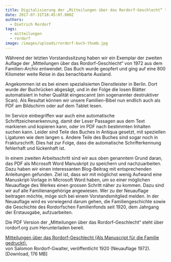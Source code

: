 ```yaml
---
title: Digitalisierung der „Mitteilungen über das Rordorf-Geschlecht“ test
date: 2017-07-31T18:45:07.000Z
authors:
  - Dietrich Rordorf
tags:
  - mitteilungen
  - rordorf
image: /images/uploads/rordorf-buch-thumb.jpg
---
```

Während der letzten Vorstandssitzung haben wir ein Exemplar der zweiten Auflage der „Mitteilungen über das Rordorf-Geschlecht“
von 1972 aus dem Familien-Archiv entwendet. Das Buch wurde geopfert und ging auf eine 800 Kilometer weite Reise in das benachbarte
Ausland.

<!--more-->

Angekommen ist es bei einem spezialisierten Dienstleister in Berlin. Dort wurde der Buchrücken abgesägt, und in der Folge
die losen Blätter automatisiert in hoher Qualität eingescannt (ein sogenannter destruktiver Scan). Als Resultat können wir
unsere Familien-Bibel nun endlich auch als PDF am Bildschirm oder auf dem Tablet lesen.

Im Service einbegriffen war auch eine automatische Schriftzeichenerkennung, damit der Leser Passagen aus dem Text markieren
und kopieren kann, oder im PDF nach bestimmten Inhalten suchen kann. Leider sind Teile des Buches in Antiqua gesetzt, mit
speziellen Ligaturen wie dem langen s. Andere Teile des Buches sind sogar noch in Frakturschrift. Dies hat zur Folge, dass
die automatische Schrifterkennung fehlerhaft und lückenhaft ist.

In einem zweiten Arbeitsschritt sind wir aus oben genanntem Grund daran, das PDF als Microsoft Word Manuskript zu speichern
und nachzuarbeiten. Dazu haben wir einen interessanten Blog-Beitrag mit entsprechenden Anleitungen gefunden. Ziel ist, dass
wir mit möglichst wenig Aufwand eine Manuskript-Vorlage in Microsoft Word haben, um so einer möglichen Neuauflage des Werkes
einen grossen Schritt näher zu kommen. Dazu sind wir auf alle Familienangehörige angewiesen. Wer zu der Neuauflage beitragen
möchte, möge sich bei einem Vorstandsmitglied melden. In der Neuauflage wird es vorwiegend darum gehen, die Familiengeschichte
sowie die Geschichte des Rordorfschen Familienfonds seit 1920, dem Jahrgang der Erstausgabe, aufzuarbeiten.

Die PDF Version der „Mitteilungen über das Rordorf-Geschlecht“ steht über rordorf.org zum Herunterladen bereit.

<p>
    <a href="https://www.dropbox.com/s/z5oeo6fjxxcpa0c/Rordorf-Geschlecht-Mitteilungen.pdf?dl=0" target="_blank">
        Mitteilungen über das Rordorf-Geschlecht (Als Manuscript für die Familie gedruckt).
    </a><br>
    von Salomon Rordorf-Gwalter, veröffentlicht 1920 (Neuauflage 1972). [Download, 176 MB]
</p>
